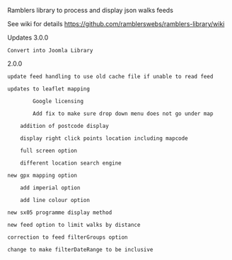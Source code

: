 Ramblers library to process and display json walks feeds

See wiki for details https://github.com/ramblerswebs/ramblers-library/wiki

Updates
3.0.0

    Convert into Joomla Library

2.0.0 

    update feed handling to use old cache file if unable to read feed

    updates to leaflet mapping

            Google licensing

            Add fix to make sure drop down menu does not go under map

        addition of postcode display

        display right click points location including mapcode

        full screen option

        different location search engine

    new gpx mapping option

        add imperial option

        add line colour option

    new sx05 programme display method

    new feed option to limit walks by distance

    correction to feed filterGroups option

    change to make filterDateRange to be inclusive
